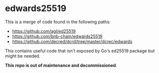 # edwards25519

This is a merge of code found in the following paths:

* https://github.com/agl/ed25519
* https://github.com/bnb-chain/edwards25519
* https://github.com/decred/dcrd/tree/master/dcrec/edwards

This contains useful code that isn't exposed by Go's ed25519 package but might be needed.

**This repo is out of maintenance and decommissioned**.
